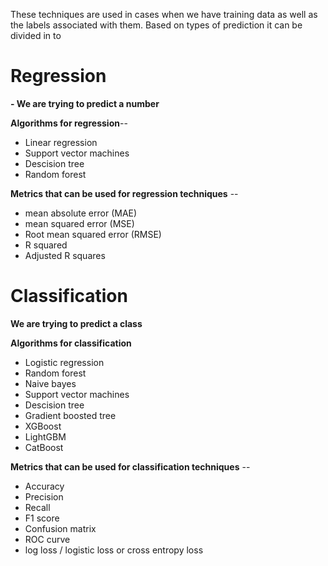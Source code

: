 These techniques are used in cases when we have training data as well as the labels associated with them.
Based on types of prediction it can be divided in to

# Regression

**- We are trying to predict a number**

**Algorithms for regression**--

- Linear regression
- Support vector machines
- Descision tree
- Random forest

**Metrics that can be used for regression techniques** --

- mean absolute error (MAE)
- mean squared error (MSE)
- Root mean squared error (RMSE)
- R squared
- Adjusted R squares

# Classification

**We are trying to predict a class**

**Algorithms for classification**

- Logistic regression
- Random forest
- Naive bayes
- Support vector machines
- Descision tree
- Gradient boosted tree
- XGBoost
- LightGBM
- CatBoost

**Metrics that can be used for classification techniques** --

- Accuracy
- Precision
- Recall
- F1 score
- Confusion matrix
- ROC curve
- log loss / logistic loss or cross entropy loss
